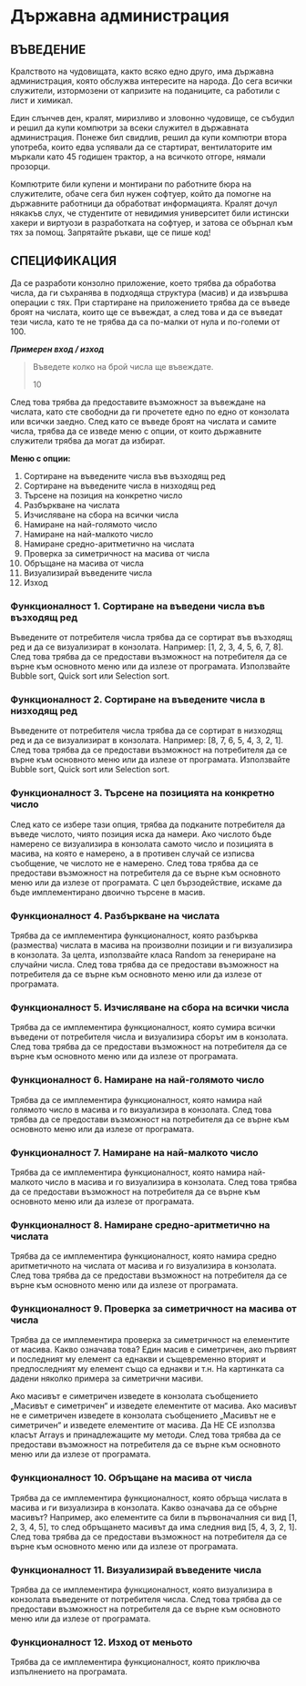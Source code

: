 # Държавна администрация

## ВЪВЕДЕНИЕ

Кралството на чудовищата, както всяко едно друго, има държавна администрация, която
обслужва интересите на народа. До сега всички служители, изтормозени от капризите на поданиците,
са работили с лист и химикал.

Един слънчев ден, кралят, миризливо и зловонно чудовище, се събудил и решил да купи
компютри за всеки служител в държавната администрация. Понеже бил свидлив, решил да купи
компютри втора употреба, които едва успявали да се стартират, вентилаторите им мъркали като 45 годишен трактор, а на всичкото отгоре, нямали прозорци.

Компютрите били купени и монтирани по работните бюра на служителите, обаче сега бил нужен софтуер, който да помогне на държавните работници да обработват информацията. Кралят дочул някакъв слух, че студентите от невидимия университет били истински хакери и виртуози в
разработката на софтуер, и затова се обърнал към тях за помощ. Запрятайте ръкави, ще се пише код!

## СПЕЦИФИКАЦИЯ

Да се разработи конзолно приложение, което трябва да обработва числа, да ги съхранява в
подходяща структура (масив) и да извършва операции с тях.
При стартиране на приложението трябва да се въведе броят на числата, които ще се въвеждат, а след това и да се въведат тези числа, като те не трябва да са по-малки от нула и по-големи от 100.

***Примерен вход / изход***
> Въведете колко на брой числа ще въвеждате.
> 
> 10
> 

След това трябва да предоставите възможност за въвеждане на числата, като сте свободни да ги прочетете едно по едно от конзолата или всички заедно.
След като се въведе броят на числата и самите числа, трябва да се изведе меню с опции, от които държавните служители трябва да могат да избират.

**Меню с опции:**
1. Сортиране на въведените числа във възходящ ред
2. Сортиране на въведените числа в низходящ ред
3. Търсене на позиция на конкретно число
4. Разбъркване на числата
5. Изчисляване на сбора на всички числа
6. Намиране на най-голямото число
7. Намиране на най-малкото число
8. Намиране средно-аритметично на числата
9. Проверка за симетричност на масива от числа
10. Обръщане на масива от числа
11. Визуализирай въведените числа
12. Изход


### **Функционалност 1.** Сортиране на въведени числа във възходящ ред
Въведените от потребителя числа трябва да се сортират във възходящ ред и да се визуализират в конзолата. Например: [1, 2, 3, 4, 5, 6, 7, 8]. След това трябва да се предостави възможност на потребителя да се върне към основното меню или да излезе от програмата. Използвайте Bubble sort, Quick sort или Selection sort. 

### **Функционалност 2.** Сортиране на въведените числа в низходящ ред
Въведените от потребителя числа трябва да се сортират в низходящ ред и да се визуализират в конзолата. Например: [8, 7, 6, 5, 4, 3, 2, 1]. След това трябва да се предостави възможност на потребителя да се върне към основното меню или да излезе от програмата. Използвайте Bubble sort, Quick sort или Selection sort. 

### **Функционалност 3.** Търсене на позицията на конкретно число
След като се избере тази опция, трябва да подканите потребителя да въведе числото, чиято позиция иска да намери. Ако числото бъде намерено се визуализира в конзолата самото число и позицията в масива, на която е намерено, а в противен случай се изписва съобщение, че числото
не е намерено. След това трябва да се предостави възможност на потребителя да се върне към основното меню или да излезе от програмата.
С цел бързодействие, искаме да бъде имплементирано двоично търсене в масив.

### **Функционалност 4.** Разбъркване на числата
Трябва да се имплементира функционалност, която разбърква (размества) числата в масива на произволни позиции и ги визуализира в конзолата. За целта, използвайте класа Random за генериране на случайни числа. След това трябва да се предостави възможност на потребителя да се върне към основното меню или да излезе от програмата. 

### **Функционалност 5.** Изчисляване на сбора на всички числа
Трябва да се имплементира функционалност, която сумира всички въведени от потребителя числа и визуализира сборът им в конзолата. След това трябва да се предостави възможност на потребителя да се върне към основното меню или да излезе от програмата. 

### **Функционалност 6.** Намиране на най-голямото число
Трябва да се имплементира функционалност, която намира най голямото число в масива и го визуализира в конзолата. След това трябва да се предостави възможност на потребителя да се върне към основното меню или да излезе от програмата. 

### **Функционалност 7.** Намиране на най-малкото число
Трябва да се имплементира функционалност, която намира най-малкото число в масива и го визуализира в конзолата. След това трябва да се предостави възможност на потребителя да се върне към основното меню или да излезе от програмата. 

### **Функционалност 8.** Намиране средно-аритметично на числата
Трябва да се имплементира функционалност, която намира средно аритметичното на числата от масива и го визуализира в конзолата. След това трябва да се предостави възможност на потребителя да се върне към основното меню или да излезе от програмата. 

### **Функционалност 9.** Проверка за симетричност на масива от числа
Трябва да се имплементира проверка за симетричност на елементите от масива. Какво означава това? Един масив е симетричен, ако първият и последният му елемент са еднакви и същевременно вторият и предпоследният му елемент също са еднакви и т.н. На картинката са дадени няколко примера за симетрични масиви.

Ако масивът е симетричен изведете в конзолата съобщението „Масивът е симетричен“ и изведете елементите от масива. Ако масивът не е симетричен изведете в конзолата съобщението „Масивът не е симетричен“ и изведете елементите от масива. Да НЕ СЕ използва класът Arrays и принадлежащите му методи. След това трябва да се предостави възможност на потребителя да се върне към основното меню или да излезе от програмата.

### **Функционалност 10.** Обръщане на масива от числа
Трябва да се имплементира функционалност, която обръща числата в масива и ги визуализира в конзолата. Какво означава да се обърне масивът? Например, ако елементите са били в първоначалния си вид [1, 2, 3, 4, 5], то след обръщането масивът да има следния вид [5, 4, 3, 2, 1]. След това трябва да се предостави възможност на потребителя да се върне към основното меню или да излезе от програмата. 

### **Функционалност 11.** Визуализирай въведените числа
Трябва да се имплементира функционалност, която визуализира в конзолата въведените от потребителя числа. След това трябва да се предостави възможност на потребителя да се върне към основното меню или да излезе от програмата. 

### **Функционалност 12.** Изход от меньото
Трябва да се имплементира функционалност, която приключва изпълнението на програмата.